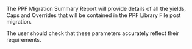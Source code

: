 The PPF Migration Summary Report will provide details of all the yields,
Caps and Overrides that will be contained in the PPF Library File post
migration.

The user should check that these parameters accurately reflect their
requirements.

